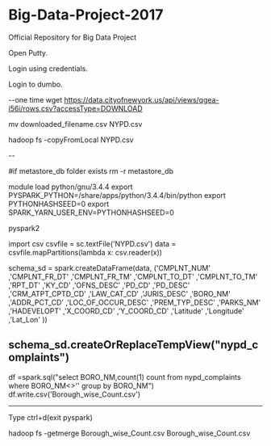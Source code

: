 # Big-Data-Project-2017
 Official Repository for Big Data Project

Open Putty.

Login using credentials.

Login to dumbo.

--one time
wget https://data.cityofnewyork.us/api/views/qgea-i56i/rows.csv?accessType=DOWNLOAD

mv downloaded_filename.csv NYPD.csv

hadoop fs -copyFromLocal NYPD.csv

--

#if metastore_db folder exists
rm -r metastore_db

module load python/gnu/3.4.4
export PYSPARK_PYTHON=/share/apps/python/3.4.4/bin/python
export PYTHONHASHSEED=0
export SPARK_YARN_USER_ENV=PYTHONHASHSEED=0

pyspark2

import csv
csvfile = sc.textFile('NYPD.csv')
data = csvfile.mapPartitions(lambda x: csv.reader(x))

schema_sd = spark.createDataFrame(data, ('CMPLNT_NUM'  ,'CMPLNT_FR_DT' 	,'CMPLNT_FR_TM' ,'CMPLNT_TO_DT' ,'CMPLNT_TO_TM' ,'RPT_DT' 		,'KY_CD' ,'OFNS_DESC' ,'PD_CD' 	,'PD_DESC' ,'CRM_ATPT_CPTD_CD' 	,'LAW_CAT_CD' ,'JURIS_DESC' ,'BORO_NM' ,'ADDR_PCT_CD' 	,'LOC_OF_OCCUR_DESC' ,'PREM_TYP_DESC' ,'PARKS_NM'  ,'HADEVELOPT' ,'X_COORD_CD' 	,'Y_COORD_CD' ,'Latitude' ,'Longitude' 	,'Lat_Lon' ))

schema_sd.createOrReplaceTempView("nypd_complaints")
-------

df =spark.sql("select BORO_NM,count(1) count from nypd_complaints where BORO_NM<>'' group by BORO_NM")
df.write.csv('Borough_wise_Count.csv')

-------

Type ctrl+d(exit pyspark)

hadoop fs -getmerge Borough_wise_Count.csv Borough_wise_Count.csv 

